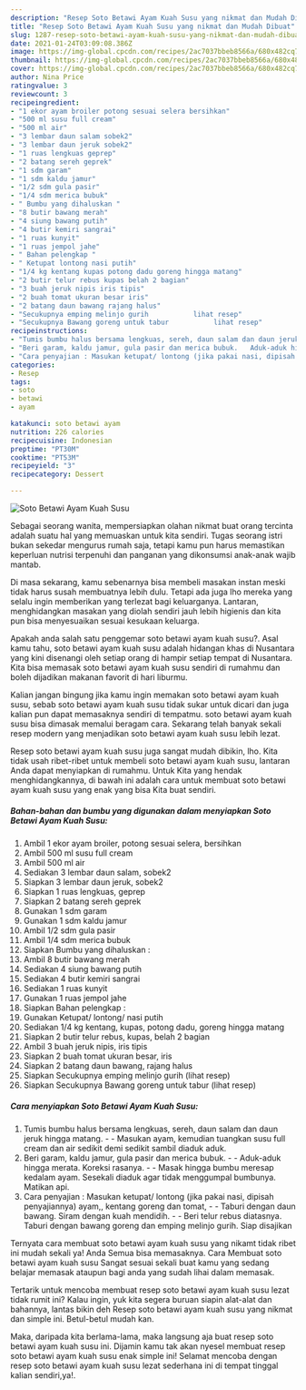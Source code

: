 ```yaml
---
description: "Resep Soto Betawi Ayam Kuah Susu yang nikmat dan Mudah Dibuat"
title: "Resep Soto Betawi Ayam Kuah Susu yang nikmat dan Mudah Dibuat"
slug: 1287-resep-soto-betawi-ayam-kuah-susu-yang-nikmat-dan-mudah-dibuat
date: 2021-01-24T03:09:08.386Z
image: https://img-global.cpcdn.com/recipes/2ac7037bbeb8566a/680x482cq70/soto-betawi-ayam-kuah-susu-foto-resep-utama.jpg
thumbnail: https://img-global.cpcdn.com/recipes/2ac7037bbeb8566a/680x482cq70/soto-betawi-ayam-kuah-susu-foto-resep-utama.jpg
cover: https://img-global.cpcdn.com/recipes/2ac7037bbeb8566a/680x482cq70/soto-betawi-ayam-kuah-susu-foto-resep-utama.jpg
author: Nina Price
ratingvalue: 3
reviewcount: 3
recipeingredient:
- "1 ekor ayam broiler potong sesuai selera bersihkan"
- "500 ml susu full cream"
- "500 ml air"
- "3 lembar daun salam sobek2"
- "3 lembar daun jeruk sobek2"
- "1 ruas lengkuas geprep"
- "2 batang sereh geprek"
- "1 sdm garam"
- "1 sdm kaldu jamur"
- "1/2 sdm gula pasir"
- "1/4 sdm merica bubuk"
- " Bumbu yang dihaluskan "
- "8 butir bawang merah"
- "4 siung bawang putih"
- "4 butir kemiri sangrai"
- "1 ruas kunyit"
- "1 ruas jempol jahe"
- " Bahan pelengkap "
- " Ketupat lontong nasi putih"
- "1/4 kg kentang kupas potong dadu goreng hingga matang"
- "2 butir telur rebus kupas belah 2 bagian"
- "3 buah jeruk nipis iris tipis"
- "2 buah tomat ukuran besar iris"
- "2 batang daun bawang rajang halus"
- "Secukupnya emping melinjo gurih           lihat resep"
- "Secukupnya Bawang goreng untuk tabur           lihat resep"
recipeinstructions:
- "Tumis bumbu halus bersama lengkuas, sereh, daun salam dan daun jeruk hingga matang.   Masukan ayam, kemudian tuangkan susu full cream dan air sedikit demi sedikit sambil diaduk aduk."
- "Beri garam, kaldu jamur, gula pasir dan merica bubuk.   Aduk-aduk hingga merata. Koreksi rasanya.  Masak hingga bumbu meresap kedalam ayam. Sesekali diaduk agar tidak menggumpal bumbunya. Matikan api."
- "Cara penyajian : Masukan ketupat/ lontong (jika pakai nasi, dipisah penyajiannya) ayam,, kentang goreng dan tomat,   Taburi dengan daun bawang. Siram dengan kuah mendidih.   Beri telur rebus diatasnya. Taburi dengan bawang goreng dan emping melinjo gurih. Siap disajikan"
categories:
- Resep
tags:
- soto
- betawi
- ayam

katakunci: soto betawi ayam 
nutrition: 226 calories
recipecuisine: Indonesian
preptime: "PT30M"
cooktime: "PT53M"
recipeyield: "3"
recipecategory: Dessert

---
```



![Soto Betawi Ayam Kuah Susu](https://img-global.cpcdn.com/recipes/2ac7037bbeb8566a/680x482cq70/soto-betawi-ayam-kuah-susu-foto-resep-utama.jpg)

Sebagai seorang wanita, mempersiapkan olahan nikmat buat orang tercinta adalah suatu hal yang memuaskan untuk kita sendiri. Tugas seorang istri bukan sekedar mengurus rumah saja, tetapi kamu pun harus memastikan keperluan nutrisi terpenuhi dan panganan yang dikonsumsi anak-anak wajib mantab.

Di masa  sekarang, kamu sebenarnya bisa membeli masakan instan meski tidak harus susah membuatnya lebih dulu. Tetapi ada juga lho mereka yang selalu ingin memberikan yang terlezat bagi keluarganya. Lantaran, menghidangkan masakan yang diolah sendiri jauh lebih higienis dan kita pun bisa menyesuaikan sesuai kesukaan keluarga. 



Apakah anda salah satu penggemar soto betawi ayam kuah susu?. Asal kamu tahu, soto betawi ayam kuah susu adalah hidangan khas di Nusantara yang kini disenangi oleh setiap orang di hampir setiap tempat di Nusantara. Kita bisa memasak soto betawi ayam kuah susu sendiri di rumahmu dan boleh dijadikan makanan favorit di hari liburmu.

Kalian jangan bingung jika kamu ingin memakan soto betawi ayam kuah susu, sebab soto betawi ayam kuah susu tidak sukar untuk dicari dan juga kalian pun dapat memasaknya sendiri di tempatmu. soto betawi ayam kuah susu bisa dimasak memalui beragam cara. Sekarang telah banyak sekali resep modern yang menjadikan soto betawi ayam kuah susu lebih lezat.

Resep soto betawi ayam kuah susu juga sangat mudah dibikin, lho. Kita tidak usah ribet-ribet untuk membeli soto betawi ayam kuah susu, lantaran Anda dapat menyiapkan di rumahmu. Untuk Kita yang hendak menghidangkannya, di bawah ini adalah cara untuk membuat soto betawi ayam kuah susu yang enak yang bisa Kita buat sendiri.

<!--inarticleads1-->

##### Bahan-bahan dan bumbu yang digunakan dalam menyiapkan Soto Betawi Ayam Kuah Susu:

1. Ambil 1 ekor ayam broiler, potong sesuai selera, bersihkan
1. Ambil 500 ml susu full cream
1. Ambil 500 ml air
1. Sediakan 3 lembar daun salam, sobek2
1. Siapkan 3 lembar daun jeruk, sobek2
1. Siapkan 1 ruas lengkuas, geprep
1. Siapkan 2 batang sereh geprek
1. Gunakan 1 sdm garam
1. Gunakan 1 sdm kaldu jamur
1. Ambil 1/2 sdm gula pasir
1. Ambil 1/4 sdm merica bubuk
1. Siapkan  Bumbu yang dihaluskan :
1. Ambil 8 butir bawang merah
1. Sediakan 4 siung bawang putih
1. Sediakan 4 butir kemiri sangrai
1. Sediakan 1 ruas kunyit
1. Gunakan 1 ruas jempol jahe
1. Siapkan  Bahan pelengkap :
1. Gunakan  Ketupat/ lontong/ nasi putih
1. Sediakan 1/4 kg kentang, kupas, potong dadu, goreng hingga matang
1. Siapkan 2 butir telur rebus, kupas, belah 2 bagian
1. Ambil 3 buah jeruk nipis, iris tipis
1. Siapkan 2 buah tomat ukuran besar, iris
1. Siapkan 2 batang daun bawang, rajang halus
1. Siapkan Secukupnya emping melinjo gurih           (lihat resep)
1. Siapkan Secukupnya Bawang goreng untuk tabur           (lihat resep)




<!--inarticleads2-->

##### Cara menyiapkan Soto Betawi Ayam Kuah Susu:

1. Tumis bumbu halus bersama lengkuas, sereh, daun salam dan daun jeruk hingga matang.  -  - Masukan ayam, kemudian tuangkan susu full cream dan air sedikit demi sedikit sambil diaduk aduk.
1. Beri garam, kaldu jamur, gula pasir dan merica bubuk.  -  - Aduk-aduk hingga merata. Koreksi rasanya. -  - Masak hingga bumbu meresap kedalam ayam. Sesekali diaduk agar tidak menggumpal bumbunya. Matikan api.
1. Cara penyajian : Masukan ketupat/ lontong (jika pakai nasi, dipisah penyajiannya) ayam,, kentang goreng dan tomat,  -  - Taburi dengan daun bawang. Siram dengan kuah mendidih.  -  - Beri telur rebus diatasnya. Taburi dengan bawang goreng dan emping melinjo gurih. Siap disajikan




Ternyata cara membuat soto betawi ayam kuah susu yang nikamt tidak ribet ini mudah sekali ya! Anda Semua bisa memasaknya. Cara Membuat soto betawi ayam kuah susu Sangat sesuai sekali buat kamu yang sedang belajar memasak ataupun bagi anda yang sudah lihai dalam memasak.

Tertarik untuk mencoba membuat resep soto betawi ayam kuah susu lezat tidak rumit ini? Kalau ingin, yuk kita segera buruan siapin alat-alat dan bahannya, lantas bikin deh Resep soto betawi ayam kuah susu yang nikmat dan simple ini. Betul-betul mudah kan. 

Maka, daripada kita berlama-lama, maka langsung aja buat resep soto betawi ayam kuah susu ini. Dijamin kamu tak akan nyesel membuat resep soto betawi ayam kuah susu enak simple ini! Selamat mencoba dengan resep soto betawi ayam kuah susu lezat sederhana ini di tempat tinggal kalian sendiri,ya!.

